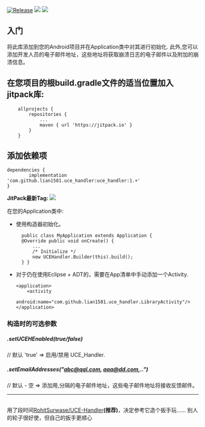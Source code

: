 [![Release](https://jitpack.io/v/lian1581/uce_handler.svg)](https://jitpack.io/#lian1581/uce_handler) [![](https://jitpack.io/v/lian1581/uce_handler/month.svg)](https://jitpack.io/#lian1581/uce_handler) [![](https://jitpack.io/v/lian1581/uce_handler/week.svg)](https://jitpack.io/#lian1581/uce_handler)
## 入门
将此库添加到您的Android项目并在Application类中对其进行初始化. 此外,您可以添加开发人员的电子邮件地址，这些地址将获取崩溃日志的电子邮件以及附加的崩溃信息。
##  在您项目的根build.gradle文件的适当位置加入jitpack库:
```
    allprojects {
        repositories {
            ...
            maven { url 'https://jitpack.io' }
        }
    }
```
## 添加依赖项
    dependencies {
            implementation 'com.github.lian1581.uce_handler:uce_handler:1.+'
    }
**JitPack最新Tag:**
[![](https://jitpack.io/v/lian1581/uce_handler.svg)](https://jitpack.io/#lian1581/uce_handler)

在您的Application类中:
* 使用构造器初始化。
    
        public class MyApplication extends Application {
        @Override public void onCreate() { 
            ...
            /* Initialize */
            new UCEHandler.Builder(this).build();
        } }

* 对于仍在使用Eclipse + ADT的，需要在App清单中手动添加一个Activity. 
    ```
    <application>
        <activity
        android:name="com.github.lian1581.uce_handler.LibraryActivity"/>
    </application>
    ```
### 构造时的可选参数
##### .setUCEHEnabled(true/false)
//  默认 'true'
 =>  启用/禁用 UCE_Handler.
##### .setEmailAddresses("abc@qql.com, aaa@dd.com,..")
// 默认 - 空
 =>  添加用,分隔的电子邮件地址，这些电子邮件地址将接收反馈邮件。
*****
## 
用了段时间[RohitSurwase/UCE-Handler](https://github.com/RohitSurwase/UCE-Handler)**(推荐)**，决定参考它造个扳手玩……
别人的轮子很好使，但自己的扳手更顺心
